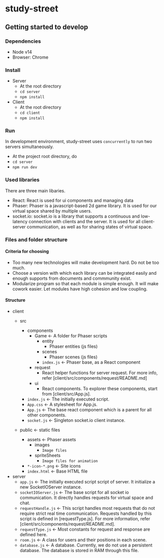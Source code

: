 # study-street

## Getting started to develop
### Dependencies
- Node v14
- Browser: Chrome
### Install
- Server
    - At the root directory
    - `cd server`
    - `npm install`
- Client
    - At the root directory
    - `cd client`
    - `npm install`
### Run

In development environment, study-street uses `concurrently` to run two servers simultaneously.  
- At the project root directory, do
- `cd server`
- `npm run dev`
### Used libraries

There are three main libaries.
- React: React is used for ui components and managing data
- Phaser: Phaser is a javascript-based 2d game library. It is used for our virtual space shared by multiple users.
- socket.io: socket.io is a library that supports a continuous and low-latency connection with clients and the server. It is used for all client-server communication, as well as for sharing states of virtual space.

### Files and folder structure
#### Criteria for choosing

- Too many new technologies will make development hard. Do not be too much. 
- Choose a version with which each library can be integrated easily and enough supports from documents and commmunity exist.  
- Modularize program so that each module is simple enough. It will make cowork easier. Let modules have high cohesion and low coupling.
#### Structure

- client
    - src
        - components
            - Game ← A folder for Phaser scripts
                - entity
                    - Phaser entities (js files)  
                - scenes
                    - Phaser scenes (js files)    
                - `index.js` ← Phaser base, as a React component                    
            - request
                - React helper functions for server request. For more info, refer [client/src/components/request/README.md]
            - ui
                - React components. To explorer these components, start from [client/src/App.js].                
        - `index.js` ← The initially executed script.
        - `App.css` ← A stylesheet for App.js.
        - `App.js` ← The base react component which is a parent for all other components.
        - `socket.js` ← Singleton socket.io client instance.
            
    - public ← static files
        - assets ← Phaser assets                
            - images
                - `Image files`
            - spriteSheets
                - `Image files for animation`
        - `*-icon-*.png` ← Site icons
        - `index.html` ← Base HTML file
- server
    - `app.js` ← The initially executed script script of server. It initialize a new SocketIOServer instance.
    - `socketIOServer.js` ← The base script for all socket io communication. It directly handles requests for virtual space and chat. 
    - `requestHandle.js` ← This script handles most requests that do not require strict real time communication. Requests handled by this script is defined in [requestType.js]. For more information, refer [client/src/components/request/README.md].
    - `requestType.js` ← Most constants for request and response are defined here.
    - `room.js` ← A class for users and their positions in each scene.
    - `database.js` ← A database. Currently, we do not use a persistent database. The database is stored in RAM through this file.